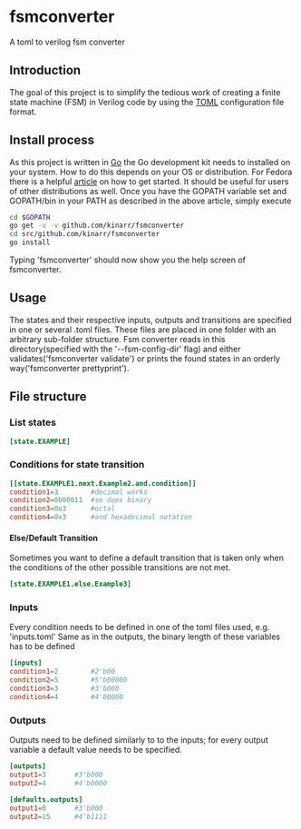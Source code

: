 # fsmconverter
A toml to  verilog fsm converter

## Introduction
The goal of this project is to simplify the tedious work of creating a finite state machine (FSM) in Verilog code by using the [TOML](https://github.com/toml-lang/toml "Tom's Obvious, Minimal Language") configuration file format.

## Install process
As this project is written in [Go](https://golang.org/ "The Go Programming Language") the Go development kit needs to installed on your system. How to do this depends on your OS or distribution.
For Fedora there is a helpful [article](https://developer.fedoraproject.org/tech/languages/go/go-installation.html) on how to get started. It should be useful for users of other distributions as well.
Once you have the GOPATH variable set and GOPATH/bin in your PATH as described in the above article,   simply execute
```sh
cd $GOPATH
go get -u -v github.com/kinarr/fsmconverter
cd src/github.com/kinarr/fsmconverter
go install
```
Typing 'fsmconverter' should now show you the help screen of fsmconverter.

## Usage
The states and their respective inputs, outputs and transitions are specified in one or several .toml files. These files are placed in one folder with an arbitrary sub-folder structure. 
Fsm converter reads in this directory(specified with the '--fsm-config-dir' flag) and either validates('fsmconverter validate') or prints the found states in an orderly way('fsmconverter prettyprint').

## File structure
### List states
```toml
[state.EXAMPLE]
```

### Conditions for state transition
```toml
[[state.EXAMPLE1.next.Example2.and.condition]]
condition1=3        #decimal works
condition2=0b00011  #so does binary
condition3=0o3      #octal
condition4=0x3      #and hexadecimal notation
```

#### Else/Default Transition
Sometimes you want to define a default transition that is taken only when the conditions of the other possible transitions are not met.
```toml
[state.EXAMPLE1.else.Example3]
```

### Inputs
Every condition needs to be defined in one of the toml files used, e.g. 'inputs.toml'
Same as in the outputs, the binary length of these variables has to be defined
```toml
[inputs]
condition1=2		#2'b00
condition2=5		#5'b00000
condition3=3		#3'b000
condition4=4		#4'b0000
```

### Outputs
Outputs need to be defined similarly to to the inputs; for every output variable a default value needs to be specified.
```toml
[outputs]
output1=3		#3'b000
output2=4		#4'b0000

[defaults.outputs]
output1=0		#3'b000
output2=15		#4'b1111
```
